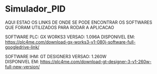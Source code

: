# Simulador_PID

AQUI ESTAO OS LINKS DE ONDE SE PODE ENCONTRAR OS SOFTWARES QUE FORAM UTILIZADOS PARA RODAR A APLICACAO


SOFTWARE PLC:    GX WORKS3 
VERSAO: 	       1.096A
DISPONIVEL EM:	 https://plc4me.com/download-gx-works3-v1-080j-software-full-googledrive-link/

SOFTWARE IHM:	   GT DESIGNER3
VERSAO:		       1.260W	
DISPONIVEL EM:	 https://plc4me.com/download-gt-designer-3-v1-260w-full-new-version/
